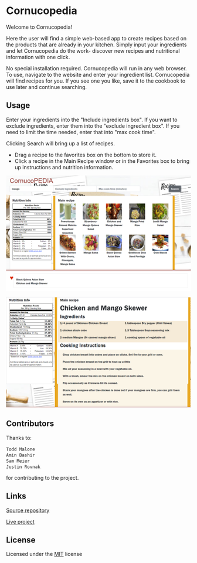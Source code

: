 # Cornucopedia
Welcome to Cornucopedia! 

Here the user will find a simple web-based app to create recipes based on the products that are already in your kitchen. Simply input your ingredients and let Cornucopedia do the work- discover new recipes and nutritional information with one click.

No special installation required. Cornucopedia will run in any web browser. To use, navigate to the website and enter your ingredient list. Cornucopedia will find recipes for you. If you see one you like, save it to the cookbook to use later and continue searching. 



## Usage

Enter your ingredients into the "Include ingredients box".
If you want to exclude ingredients, enter them into the "exclude ingredient box".
If you need to limit the time needed, enter that into "max cook time".

Clicking Search will bring up a list of recipes.

- Drag a recipe to the favorites box on the bottom to store it.
- Click a recipe in the Main Recipe window or in the Favorites box to bring up instructions and nutrition information.



![Recipe Search](./assets/images/Recipe_Search.png)



![Recipe Information](./assets/images/Recipe_Information.png)



## Contributors

Thanks to:

    Todd Malone
    Amin Bashir
    Sam Meier
    Justin Rovnak

for contributing to the project. 



## Links

[Source repository](https://github.com/Athear/cornucopedia)

[Live project](https://athear.github.io/cornucopedia/)



## License

Licensed under the [MIT](./LICENCE.txt) license
